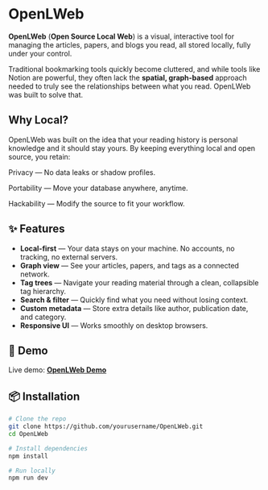 # OpenLWeb

**OpenLWeb** (**Open Source Local Web**) is a visual, interactive tool for managing the articles, papers, and blogs you read, all stored locally, fully under your control.  

Traditional bookmarking tools quickly become cluttered, and while tools like Notion are powerful, they often lack the **spatial, graph-based** approach needed to truly see the relationships between what you read. OpenLWeb was built to solve that.


## Why Local?
OpenLWeb was built on the idea that your reading history is personal knowledge and it should stay yours. By keeping everything local and open source, you retain:

Privacy — No data leaks or shadow profiles.

Portability — Move your database anywhere, anytime.

Hackability — Modify the source to fit your workflow.



## ✨ Features

- **Local-first** — Your data stays on your machine. No accounts, no tracking, no external servers.
- **Graph view** — See your articles, papers, and tags as a connected network.
- **Tag trees** — Navigate your reading material through a clean, collapsible tag hierarchy.
- **Search & filter** — Quickly find what you need without losing context.
- **Custom metadata** — Store extra details like author, publication date, and category.
- **Responsive UI** — Works smoothly on desktop browsers.


## 🚀 Demo

Live demo: **[OpenLWeb Demo](https://open-l-web-git-demo-osakers-projects.vercel.app/)**


## 📦 Installation

```bash
# Clone the repo
git clone https://github.com/yourusername/OpenLWeb.git
cd OpenLWeb

# Install dependencies
npm install

# Run locally
npm run dev
```


